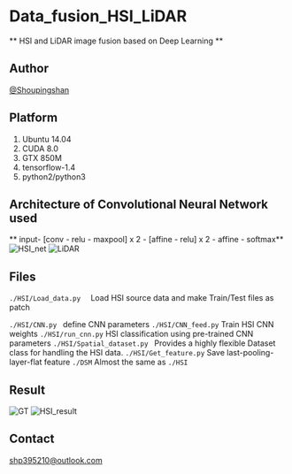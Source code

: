 # Data_fusion_HSI_LiDAR
** HSI and LiDAR image fusion based on Deep Learning **

## Author
[@Shoupingshan](https://github.com/ShoupingShan)

## Platform
  1. Ubuntu 14.04
  2. CUDA 8.0
  3. GTX 850M
  4. tensorflow-1.4
  5. python2/python3

## Architecture of Convolutional Neural Network used
** input- [conv - relu - maxpool] x 2 - [affine - relu] x 2 - affine - softmax**
![HSI_net](https://github.com/ShoupingShan/Data_fusion_HSI_LiDAR/blob/master/image/HSI_net.png?raw=true)
![LiDAR](https://github.com/ShoupingShan/Data_fusion_HSI_LiDAR/blob/master/image/LiDAr-DSM_net.png?raw=true)
## Files
  `./HSI/Load_data.py  ` Load HSI source data and make Train/Test files as patch

  `./HSI/CNN.py ` define CNN parameters
  `./HSI/CNN_feed.py`  Train HSI CNN weights
  `./HSI/run_cnn.py`  HSI classification using pre-trained CNN parameters
  `./HSI/Spatial_dataset.py `  Provides a highly flexible Dataset class for handling the HSI data.
  `./HSI/Get_feature.py`  Save last-pooling-layer-flat feature
  `./DSM`  Almost the same as `./HSI`

## Result

![GT](https://github.com/ShoupingShan/Data_fusion_HSI_LiDAR/blob/master/HSI/result/Gt.png?raw=true)
![HSI_result](https://github.com/ShoupingShan/Data_fusion_HSI_LiDAR/blob/master/HSI/result/Map.png?raw=true)
## Contact
[shp395210@outlook.com](shp395210@outlook.com)
